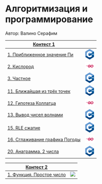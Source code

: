 # Алгоритмизация и программирование

Автор: Валино Серафим

|[Контест 1](https://contest.yandex.ru/contest/52142/problems/) |  |
| --- | :-: |
| [1. Приближенное значение Пи](./contest_01/01/main.cpp) | ![](./image/cpp.png) |
| [2. Кислород](./contest_1/02/main.go) | ![](./image/go.png) |
| [3. Частное](./contest_01/03/main.cpp) | ![](./image/cpp.png) |
| [11. Ближайшая из трёх точек](./contest_01/11/main.cpp) | ![](./image/cpp.png) |
| [12. Гипотеза Коллатца](./contest_01/12/main.go) | ![](./image/go.png) |
| [13. Вывод чисел волнами](./contest_01/13/main.cpp) | ![](./image/cpp.png) |
| [15. RLE сжатие](./contest_01/15/main.cpp) | ![](./image/cpp.png) |
| [16. Сглаживание графика Погоды](./contest_01/16/main.go) | ![](./image/go.png) |
| [20. Анаграмма. 2 числа](./contest_01/20/main.cpp) | ![](./image/cpp.png) |
 
|[Контест 2](https://contest.yandex.ru/contest/52676/problems/) |  |
| --- | :-: |
| [1. Функция. Простое число](./contest_02/01/main.cpp) | ![](./img/go.png) |
